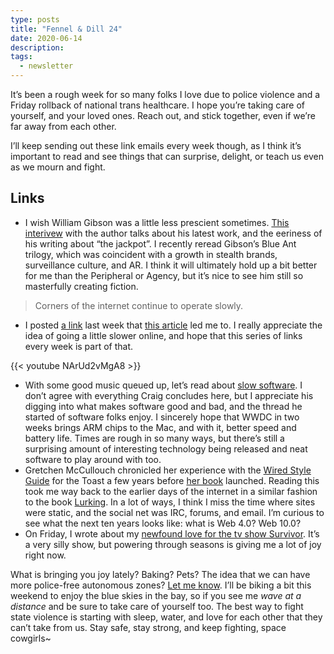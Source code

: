 ```yaml
---
type: posts
title: "Fennel & Dill 24"
date: 2020-06-14
description: 
tags:
  - newsletter
---
```


It’s been a rough week for so many folks I love due to police violence and a Friday rollback of national trans healthcare. I hope you’re taking care of yourself, and your loved ones. Reach out, and stick together, even if we’re far away from each other. 

I’ll keep sending out these link emails every week though, as I think it’s important to read and see things that can surprise, delight, or teach us even as we mourn and fight.

<!--more-->

## Links

- I wish William Gibson was a little less prescient sometimes. [This interivew](https://thequietus.com/articles/28340-william-gibson-agency-interview) with the author talks about his latest work, and the eeriness of his writing about “the jackpot”. I recently reread Gibson’s Blue Ant trilogy, which was coincident with a growth in stealth brands, surveillance culture, and AR. I think it will ultimately hold up a bit better for me than the Peripheral or Agency, but it’s nice to see him still so masterfully creating fiction.

> Corners of the internet continue to operate slowly.

- I posted [a link](http://luckysoap.com/statements/handmadeweb.html) last week that [this article](https://thecreativeindependent.com/people/on-observing-time/) led me to. I really appreciate the idea of going a little slower online, and hope that this series of links every week is part of that.

{{< youtube NArUd2vMgA8 >}}

- With some good music queued up, let’s read about [slow software](https://craigmod.com/essays/software_slump/). I don’t agree with everything Craig concludes here, but I appreciate his digging into what makes software good and bad, and the thread he started of software folks enjoy. I sincerely hope that WWDC in two weeks brings ARM chips to the Mac, and with it, better speed and battery life. Times are rough in so many ways, but there’s still a surprising amount of interesting technology being released and neat software to play around with too.
- Gretchen McCullouch chronicled her experience with the [Wired Style Guide](https://the-toast.net/2015/08/26/wired-style-a-linguist-explains-vintage-internet-slang/) for the Toast a few years before [her book](https://gretchenmcculloch.com/book/) launched. Reading this took me way back to the earlier days of the internet in a similar fashion to the book [Lurking](https://www.c-span.org/video/?470007-1/joanne-mcneil-discusses-lurking). In a lot of ways, I think I miss the time where sites were static, and the social net was IRC, forums, and email. I’m curious to see what the next ten years looks like: what is Web 4.0? Web 10.0? 
- On Friday, I wrote about my [newfound love for the tv show Survivor](https://www.brookshelley.com/posts/2020-06-12-stoked-on-survivor/). It’s a very silly show, but powering through seasons is giving me a lot of joy right now.

What is bringing you joy lately? Baking? Pets? The idea that we can have more police-free autonomous zones? [Let me know](mailto:brookshelley@gmail.com). I’ll be biking a bit this weekend to enjoy the blue skies in the bay, so if you see me _wave at a distance_ and be sure to take care of yourself too. The best way to fight state violence is starting with sleep, water, and love for each other that they can’t take from us. Stay safe, stay strong, and keep fighting, space cowgirls~
